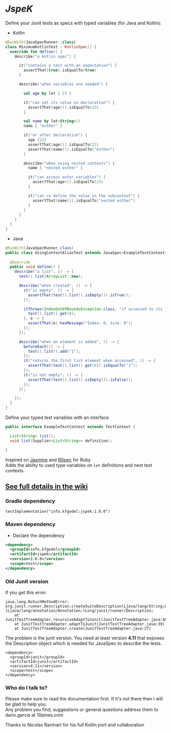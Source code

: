 # *JspeK* #

Define your Junit tests as specs with typed variables (for Java and Kotlin):  

- Kotlin
```kotlin
@RunWith(JavaSpecRunner::class)
class MinimumKotlinTest : KotlinSpec() {
  override fun define() {
    describe("a kotlin spec") {

      it("contains a test with an expectation") {
        assertThat(true).isEqualTo(true)
      }

      describe("when variables are needed") {

        val age by let { 23 }

        it("can set its value on declaration") {
          assertThat(age()).isEqualTo(23)
        }

        val name by let<String>()
        name { "esther" }

        it("or after declaration") {
          age {22}
          assertThat(age()).isEqualTo(22)
          assertThat(name()).isEqualTo("esther")
        }

        describe("when using nested contexts") {
          name { "nested esther" }

          it("can access outer variables") {
            assertThat(age()).isEqualTo(23)
          }

          it("can re define the value in the subcontext") {
            assertThat(name()).isEqualTo("nested esther")
          }
        }
      }
    }
  }
}
```

- Java
```java
@RunWith(JavaSpecRunner.class)
public class UsingContextAliasTest extends JavaSpec<ExampleTestContext> {
  
  @Override
  public void define() {
    describe("a list", () -> {
      test().list(ArrayList::new);

      describe("when created", () -> {
        it("is empty", () -> {
          assertThat(test().list().isEmpty()).isTrue();
        });

        itThrows(IndexOutOfBoundsException.class, "if accessed to its first element", () -> {
          test().list().get(0);
        }, e -> {
          assertThat(e).hasMessage("Index: 0, Size: 0");
        });
      });

      describe("when an element is added", () -> {
        beforeEach(() -> {
          test().list().add("1");
        });
        it("returns the first list element when accessed", () -> {
          assertThat(test().list().get(0)).isEqualTo("1");
        });
        it("is not empty", () -> {
          assertThat(test().list().isEmpty()).isFalse();
        });
      });

    });
  }
}
```

Define your typed test variables with an interface
```java
public interface ExampleTestContext extends TestContext {

  List<String> list();
  void list(Supplier<List<String>> definition);

}
```

Inspired on [Jasmine](http://jasmine.github.io/) and [RSpec](http://rspec.info/) for Ruby  
Adds the ability to used type variables on `let` definitions and nest test contexts.  

## **[See full details in the wiki](https://github.com/kfgodel/JspeK/wiki)**


### Gradle dependency ###

```
testImplementation("info.kfgodel:jspek:1.0.0")
```

### Maven dependency ###

* Declare the dependency
```xml
<dependency>
  <groupId>info.kfgodel</groupId>
  <artifactId>jspek</artifactId>
  <version>1.0.0</version>
  <scope>test</scope>
</dependency>
```

### Old Junit version
If you get this error:
```
java.lang.NoSuchMethodError: org.junit.runner.Description.createSuiteDescription(Ljava/lang/String;Ljava/io/Serializable;[Ljava/lang/annotation/Annotation;)Lorg/junit/runner/Description;
    at JunitTestTreeAdapter.recursiveAdaptToJunit(JunitTestTreeAdapter.java:48)
    at JunitTestTreeAdapter.adaptToJunit(JunitTestTreeAdapter.java:39)
    at JunitTestTreeAdapter.create(JunitTestTreeAdapter.java:27)
```
The problem is the junit version. You need at least version **4.11** that exposes the Description object which is needed for JavaSpec to describe the tests.  

```
<dependency>
  <groupId>junit</groupId>
  <artifactId>junit</artifactId>
  <version>4.11</version>
  <scope>test</scope>
</dependency>
```


### Who do I talk to? ###

Please make sure to read the documentation first. If it's not there then I will be glad to help you.  
Any problem you find, suggestions or general questions address them to dario.garcia at 10pines.com  

Thanks to Nicolas Rainhart for his full Kotlin port and collaboration 
